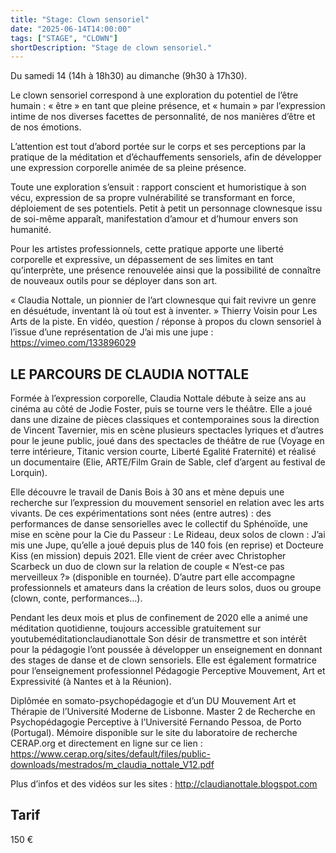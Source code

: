 ```yaml
---
title: "Stage: Clown sensoriel"
date: "2025-06-14T14:00:00"
tags: ["STAGE", "CLOWN"]
shortDescription: "Stage de clown sensoriel."
---
```


Du samedi 14 (14h à 18h30) au dimanche (9h30 à 17h30).

Le clown sensoriel correspond à une exploration du potentiel de l’être humain :
« être » en tant que pleine présence, et « humain » par l’expression intime de nos diverses facettes de personnalité, de nos manières d’être et de nos émotions.

L’attention est tout d’abord portée sur le corps et ses perceptions par la pratique de la méditation et d’échauffements sensoriels, afin de développer une expression corporelle animée de sa pleine présence.

Toute une exploration s’ensuit : rapport conscient et humoristique à son vécu,
expression de sa propre vulnérabilité se transformant en force, déploiement de ses
potentiels. Petit à petit un personnage clownesque issu de soi-même apparaît,
manifestation d’amour et d’humour envers son humanité.

Pour les artistes professionnels, cette pratique apporte une liberté corporelle et
expressive, un dépassement de ses limites en tant qu’interprète, une présence
renouvelée ainsi que la possibilité de connaître de nouveaux outils pour se déployer dans son art.

« Claudia Nottale, un pionnier de l’art clownesque qui fait revivre un genre en
désuétude, inventant là où tout est à inventer. » Thierry Voisin pour Les Arts de
la piste.
En vidéo, question / réponse à propos du clown sensoriel à l’issue d’une
représentation de J’ai mis une jupe : https://vimeo.com/133896029

## LE PARCOURS DE CLAUDIA NOTTALE

Formée à l’expression corporelle, Claudia Nottale débute à seize ans au cinéma au côté de Jodie Foster, puis se tourne vers le théâtre. Elle a joué dans une dizaine de pièces classiques et contemporaines sous la direction de Vincent Tavernier, mis en scène plusieurs spectacles lyriques et d’autres pour le jeune public, joué dans des spectacles de théâtre de rue (Voyage en terre intérieure, Titanic version courte, Liberté Egalité Fraternité) et réalisé un documentaire (Elie, ARTE/Film Grain de Sable, clef d’argent au festival de Lorquin).

Elle découvre le travail de Danis Bois à 30 ans et mène depuis une recherche sur l’expression du mouvement sensoriel en relation avec les arts vivants. De ces expérimentations sont nées (entre autres) : des performances de danse sensorielles avec le collectif du Sphénoïde, une mise en scène pour la Cie du Passeur : Le Rideau, deux solos de clown : J’ai mis une Jupe, qu’elle a joué depuis plus de 140 fois (en reprise) et Docteure Kiss (en mission) depuis 2021. Elle vient de créer avec Christopher Scarbeck un duo de clown sur la relation de couple « N’est-ce pas merveilleux ?» (disponible en tournée).
D’autre part elle accompagne professionnels et amateurs dans la création de leurs solos, duos ou groupe (clown, conte, performances…).

Pendant les deux mois et plus de confinement de 2020 elle a animé une méditation quotidienne, toujours accessible gratuitement sur youtubeméditationclaudianottale
Son désir de transmettre et son intérêt pour la pédagogie l’ont poussée à développer un enseignement en donnant des stages de danse et de clown sensoriels. Elle est également formatrice pour l’enseignement professionnel Pédagogie Perceptive Mouvement, Art et Expressivité (à Nantes et à la Réunion).

Diplômée en somato-psychopédagogie et d’un DU Mouvement Art et Thérapie de l’Université Moderne de Lisbonne. Master 2 de Recherche en Psychopédagogie Perceptive à l’Université Fernando Pessoa, de Porto (Portugal). Mémoire disponible sur le site du laboratoire de recherche CERAP.org et directement en ligne sur ce lien : https://www.cerap.org/sites/default/files/public-downloads/mestrados/m_claudia_nottale_V12.pdf

Plus d’infos et des vidéos sur les sites : http://claudianottale.blogspot.com

## Tarif

150 €
